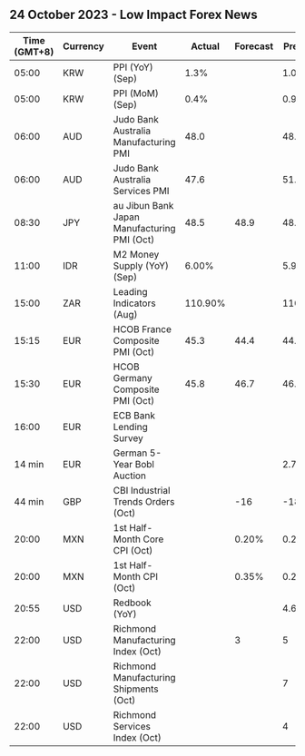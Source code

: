 ## 24 October 2023 - Low Impact Forex News

| Time (GMT+8) | Currency | Event | Actual | Forecast | Previous |
|------|----------|-------|--------|----------|----------|
| 05:00 | KRW | PPI (YoY) (Sep) | 1.3% |  | 1.0% |
| 05:00 | KRW | PPI (MoM) (Sep) | 0.4% |  | 0.9% |
| 06:00 | AUD | Judo Bank Australia Manufacturing PMI | 48.0 |  | 48.7 |
| 06:00 | AUD | Judo Bank Australia Services PMI | 47.6 |  | 51.8 |
| 08:30 | JPY | au Jibun Bank Japan Manufacturing PMI (Oct) | 48.5 | 48.9 | 48.5 |
| 11:00 | IDR | M2 Money Supply (YoY) (Sep) | 6.00% |  | 5.90% |
| 15:00 | ZAR | Leading Indicators (Aug) | 110.90% |  | 110.40% |
| 15:15 | EUR | HCOB France Composite PMI (Oct) | 45.3 | 44.4 | 44.1 |
| 15:30 | EUR | HCOB Germany Composite PMI (Oct) | 45.8 | 46.7 | 46.4 |
| 16:00 | EUR | ECB Bank Lending Survey |  |  |  |
| 14 min | EUR | German 5-Year Bobl Auction |  |  | 2.760% |
| 44 min | GBP | CBI Industrial Trends Orders (Oct) |  | -16 | -18 |
| 20:00 | MXN | 1st Half-Month Core CPI (Oct) |  | 0.20% | 0.27% |
| 20:00 | MXN | 1st Half-Month CPI (Oct) |  | 0.35% | 0.25% |
| 20:55 | USD | Redbook (YoY) |  |  | 4.6% |
| 22:00 | USD | Richmond Manufacturing Index (Oct) |  | 3 | 5 |
| 22:00 | USD | Richmond Manufacturing Shipments (Oct) |  |  | 7 |
| 22:00 | USD | Richmond Services Index (Oct) |  |  | 4 |
